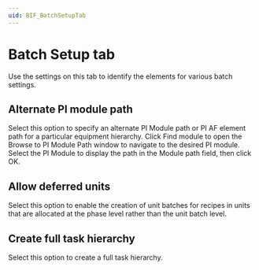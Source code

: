 ```yaml
---
uid: BIF_BatchSetupTab
---
```


<!-- Mark Bishop 6/8/21: Modified batch framework topic. Deleted all the options that don't apply to 800xA. Added "Create full task hierarchy" -->

# Batch Setup tab

Use the settings on this tab to identify the elements for various batch settings.

## Alternate PI module path

Select this option to specify an alternate PI Module path or PI AF element path for a particular equipment hierarchy. Click Find module to open the Browse to PI Module Path window to navigate to the desired PI module. Select the PI Module to display the path in the Module path field, then click OK. 

## Allow deferred units
    
Select this option to enable the creation of unit batches for recipes in units that are allocated at the phase level rather than the unit batch level.

## Create full task hierarchy
    
Select this option to create a full task hierarchy. 
